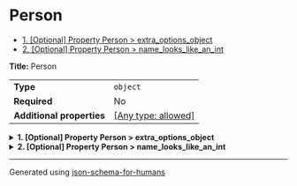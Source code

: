# Person

- [1. [Optional] Property Person > extra_options_object](#extra_options_object-6a656374)
- [2. [Optional] Property Person > name_looks_like_an_int](#name_looks_like_an_int-5f696e74)

**Title:** Person

|                           |                                                                           |
| ------------------------- | ------------------------------------------------------------------------- |
| **Type**                  | `object`                                                                  |
| **Required**              | No                                                                        |
| **Additional properties** | [[Any type: allowed]](# "Additional Properties of any type are allowed.") |

<details>
<summary><strong> <a name="extra_options_object-6a656374"></a>1. [Optional] Property Person > extra_options_object</strong>  

</summary>
<blockquote>

|                           |                                                                           |
| ------------------------- | ------------------------------------------------------------------------- |
| **Type**                  | `object`                                                                  |
| **Required**              | No                                                                        |
| **Additional properties** | [[Any type: allowed]](# "Additional Properties of any type are allowed.") |
| **Defined in**            | #/definitions/extra_options/anyOf/0                                       |

**Description:** This is the one

</blockquote>
</details>

<details>
<summary><strong> <a name="name_looks_like_an_int-5f696e74"></a>2. [Optional] Property Person > name_looks_like_an_int</strong>  

</summary>
<blockquote>

|                           |                                                                           |
| ------------------------- | ------------------------------------------------------------------------- |
| **Type**                  | `object`                                                                  |
| **Required**              | No                                                                        |
| **Additional properties** | [[Any type: allowed]](# "Additional Properties of any type are allowed.") |
| **Defined in**            | #/definitions/10                                                          |

**Description:** This is just to be annoying. The property name looks like an int

</blockquote>
</details>

----------------------------------------------------------------------------------------------------------------------------
Generated using [json-schema-for-humans](https://github.com/coveooss/json-schema-for-humans)